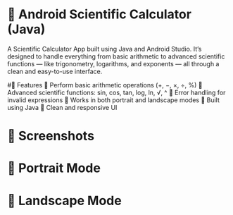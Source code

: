 # 🧮 Android Scientific Calculator (Java)

A Scientific Calculator App built using Java and Android Studio.
It’s designed to handle everything from basic arithmetic to advanced scientific functions — like trigonometry, logarithms, and exponents — all through a clean and easy-to-use interface.

#🚀 Features
🔹 Perform basic arithmetic operations (+, −, ×, ÷, %)
🔹 Advanced scientific functions: sin, cos, tan, log, ln, √, ^
🔹 Error handling for invalid expressions
🔹 Works in both portrait and landscape modes
🔹 Built using Java
🔹 Clean and responsive UI

# 📱 Screenshots

# 🔹 Portrait Mode

# 🔹 Landscape Mode
